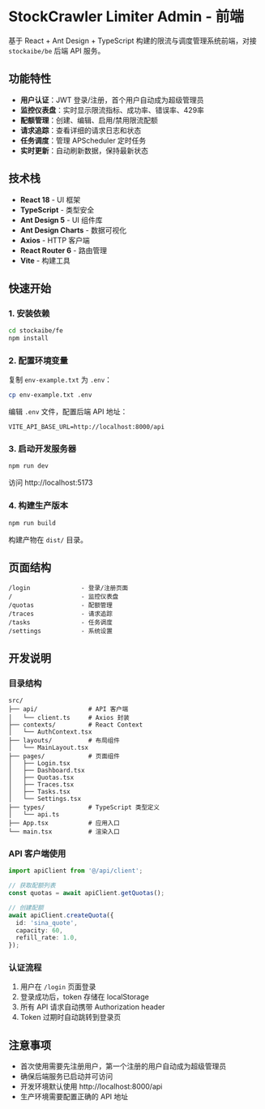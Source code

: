 # StockCrawler Limiter Admin - 前端

基于 React + Ant Design + TypeScript 构建的限流与调度管理系统前端，对接 `stockaibe/be` 后端 API 服务。

## 功能特性

- **用户认证**：JWT 登录/注册，首个用户自动成为超级管理员
- **监控仪表盘**：实时显示限流指标、成功率、错误率、429率
- **配额管理**：创建、编辑、启用/禁用限流配额
- **请求追踪**：查看详细的请求日志和状态
- **任务调度**：管理 APScheduler 定时任务
- **实时更新**：自动刷新数据，保持最新状态

## 技术栈

- **React 18** - UI 框架
- **TypeScript** - 类型安全
- **Ant Design 5** - UI 组件库
- **Ant Design Charts** - 数据可视化
- **Axios** - HTTP 客户端
- **React Router 6** - 路由管理
- **Vite** - 构建工具

## 快速开始

### 1. 安装依赖

```bash
cd stockaibe/fe
npm install
```

### 2. 配置环境变量

复制 `env-example.txt` 为 `.env`：

```bash
cp env-example.txt .env
```

编辑 `.env` 文件，配置后端 API 地址：

```env
VITE_API_BASE_URL=http://localhost:8000/api
```

### 3. 启动开发服务器

```bash
npm run dev
```

访问 http://localhost:5173

### 4. 构建生产版本

```bash
npm run build
```

构建产物在 `dist/` 目录。

## 页面结构

```
/login              - 登录/注册页面
/                   - 监控仪表盘
/quotas             - 配额管理
/traces             - 请求追踪
/tasks              - 任务调度
/settings           - 系统设置
```

## 开发说明

### 目录结构

```
src/
├── api/              # API 客户端
│   └── client.ts     # Axios 封装
├── contexts/         # React Context
│   └── AuthContext.tsx
├── layouts/          # 布局组件
│   └── MainLayout.tsx
├── pages/            # 页面组件
│   ├── Login.tsx
│   ├── Dashboard.tsx
│   ├── Quotas.tsx
│   ├── Traces.tsx
│   ├── Tasks.tsx
│   └── Settings.tsx
├── types/            # TypeScript 类型定义
│   └── api.ts
├── App.tsx           # 应用入口
└── main.tsx          # 渲染入口
```

### API 客户端使用

```typescript
import apiClient from '@/api/client';

// 获取配额列表
const quotas = await apiClient.getQuotas();

// 创建配额
await apiClient.createQuota({
  id: 'sina_quote',
  capacity: 60,
  refill_rate: 1.0,
});
```

### 认证流程

1. 用户在 `/login` 页面登录
2. 登录成功后，token 存储在 localStorage
3. 所有 API 请求自动携带 Authorization header
4. Token 过期时自动跳转到登录页

## 注意事项

- 首次使用需要先注册用户，第一个注册的用户自动成为超级管理员
- 确保后端服务已启动并可访问
- 开发环境默认使用 http://localhost:8000/api
- 生产环境需要配置正确的 API 地址

